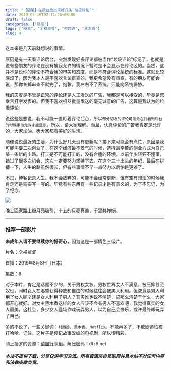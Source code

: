 ```yaml
---
title: "【随笔】在后台放出来好几条“垃圾评论”"
date: 2019-08-16T02:17:28+08:00
draft: false
categories: ["随笔"]
tags: ["随笔", "全裸监督", "村西透", "黑木香"]
slug: 4
---
```


这本来是几天前就想说的事情。

原因是有一天看评论后台，突然发现好多评论都被当作“垃圾评论”标记了，也就是说有些朋友的评论在没有被我允许的情况下暂时是不会显示在评论区的。当然，这并不是说你的评论不符合我的审美和态度，而是不符合评论系统的标准。这就比较麻烦了，因为我本人是不喜欢言论审查的，我更希望没有审查。有的朋友可能会说，那你关掉审查不就完了，抱歉，我左右不了系统，只能向系统妥协。

我的态度是不管是正常的评论还是人工发送的广告，我都是可以接受的，毕竟是您幸苦打字发表的。但我不喜欢机器批量发送的毫无诚意的广告，这算是我认为的垃圾评论。

说这些是想说，我不可能一直盯着评论后台，所以`部分朋友的评论可能会在我看到后台的时候手动允许才能显示`。所以，请大家理解。而且，认真评论的广告我肯定是允许的，大家加油，愿大家都有美好的生活。

顺便说说最近的生活，为什么好几天没有更新呢？接下来可能会有点忙，原因是我可能需要二次创业了，在这个经济最不景气的时候，选择最幸苦的创业方式为自己某一条新的出路。打工是不可能打工的，没有合适的环境。以前年少轻狂不懂事，错过了很多次机会，这次一定要努力坚持下去。在这个三十出头的年纪，最后在拼搏一下，人生的路虽然很长，但有些事情不早一点努力以后怕是更难了。

不过，博客记录人生。我不会放弃的，可能不会经常更新，但有空有想法的时候我肯定还是需要写一写的。毕竟有些东西有一些记录才是有意义的，为了不忘记，为了纪念。

![](https://img.1078503.org/imgs/2019/08/d8f3cad3657a59a1.jpg)

晚上回家路上被月亮吸引，十五的月亮真美，千里共婵娟。

------

### 推荐一部影片

**未成年人请不要继续你的好奇心**，因为这是一部情色三级片。

片名：全裸监督

首播：2019年8月8日（日本）

集数：8

对于本片，肯定是话题不少的，关于男权女权。男权世界女人不满意，被压抑甚至奴役，同时女人在渴望获得释放和自由的时候往往会被男人利用。但究竟是男人利用了女人呢？还是女人利用了男人？其实谁也说不清楚，搞那么清楚干什么，大家都开心就好。对女主黑木香这样的女人应该不会有男人不喜欢吧，我觉得真实的女人最美。这社会，多少女人逢场作戏玩弄男人，以为自己会快乐，或许最终却玩弄了自己。

多的不说了，一些关键词：`村西透`、`黑木香`、`Netflix`。不能再多了，不敢剧透怕被打哈哈。记住，这片子是传记故事改编的电视剧，所以很精彩。

网上搜罗的资源：[请自行享用](http://u21353226.ctfile.net/fs/21353226-392853240)。解压密码：dtz9.net

##### 本站不提供下载，分享仅供学习交流。所有资源来自互联网并且本站不对任何内容和法律条款负责。
